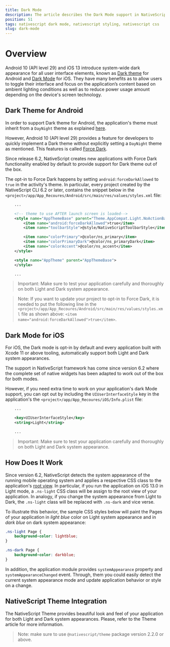 ```yaml
---
title: Dark Mode
description: The article describes the Dark Mode support in NativeScript.
position: 51
tags: nativescript dark mode, nativescript styling, nativescript css
slug: dark-mode
---
```


# Overview

Android 10 (API level 29) and iOS 13 introduce system-wide dark appearance for all user interface elements, known as [Dark theme](https://developer.android.com/guide/topics/ui/look-and-feel/darktheme) for Android and [Dark Mode](https://developer.apple.com/documentation/appkit/supporting_dark_mode_in_your_interface) for iOS. They have many benefits as to allow users to toggle their interface and focus on the application’s content based on ambient lighting conditions as well as to reduce power usage amount depending on the device's screen technology.

## Dark Theme for Android

In order to support Dark theme for Android, the application's theme must inherit from a `DayNight` theme as explained [here](https://developer.android.com/guide/topics/ui/look-and-feel/darktheme#supporting_dark_theme_in_your_app).

However, Android 10 (API level 29) provides a feature for developers to quickly implement a Dark theme without explicitly setting a `DayNight` theme as mentioned. This features is called [Force Dark](https://developer.android.com/guide/topics/ui/look-and-feel/darktheme#force_dark).

Since release 6.2, NativeScript creates new applications with Force Dark functionality enabled by default to provide support for Dark theme out of the box.

The opt-in to Force Dark happens by setting `android:forceDarkAllowed` to `true` in the activity's theme. In particular, every project created by the NativeScript CLI 6.2 or later, contains the snippet below in the `<project>/app/App_Recoures/Android/src/main/res/values/styles.xml` file:

```xml
    ...

    <!-- theme to use AFTER launch screen is loaded-->
    <style name="AppThemeBase" parent="Theme.AppCompat.Light.NoActionBar">
        <item name="android:forceDarkAllowed">true</item>
        <item name="toolbarStyle">@style/NativeScriptToolbarStyle</item>

        <item name="colorPrimary">@color/ns_primary</item>
        <item name="colorPrimaryDark">@color/ns_primaryDark</item>
        <item name="colorAccent">@color/ns_accent</item>
    </style>

    <style name="AppTheme" parent="AppThemeBase">
    </style>

    ...
```

> Important: Make sure to test your application carefully and thoroughly on both Light and Dark system appearance.

> Note: If you want to update your project to opt-in to Force Dark, it is needed to put the following line in the `<project>/app/App_Recoures/Android/src/main/res/values/styles.xml` file as shown above: `<item name="android:forceDarkAllowed">true</item>`.

## Dark Mode for iOS

For iOS, the Dark mode is opt-in by default and every application built with Xcode 11 or above tooling, automatically support both Light and Dark system appearances.

The support in NativeScript framework has come since version 6.2 where the complete set of native widgets has been adapted to work out of the box for both modes.

However, if you need extra time to work on your application's dark Mode support, you can opt out by including the `UIUserInterfaceStyle` key in the application's the `<project>/app/App_Recoures/iOS/Info.plist` file:

```xml
    ...

    <key>UIUserInterfaceStyle</key>
	<string>Light</string>

    ...
```

> Important: Make sure to test your application carefully and thoroughly on both Light and Dark system appearance.

## How Does It Work

Since version 6.2, NativeScript detects the system appearance of the running mobile operating system and applies a respective CSS class to the application's [root view](https://docs.nativescript.org/ui/styling#root-views-css-classes). In particular, if you run the application on iOS 13.0 in Light mode, a `.ns-light` CSS class will be assign to the root view of your application. In analogy, if you change the system appearance from Light to Dark, the `.ns-light` class will be replaced with `.ns-dark` and vice verse.

To illustrate this behavior, the sample CSS styles below will paint the Pages of your application in *light blue* color on Light system appearance and in *dark blue* on dark system appearance:

```css
.ns-light Page {
    background-color: lightblue;
}

.ns-dark Page {
    background-color: darkblue;
}
```

In addition, the application module provides `systemAppearance` property and `systemAppearanceChanged` event. Through, them you could easily detect the current system appearance mode and update application behavior or style on a change.

## NativeScript Theme Integration

The NativeScript Theme provides beautiful look and feel of your application for both Light and Dark system appearances. Please, refer to the Theme article for more information.

<!-- TODO: add a link to the theme article -->

> Note: make sure to use `@nativescript/theme` package version 2.2.0 or above.
